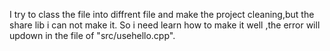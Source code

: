 I try to class the file into diffrent file and make the project cleaning,but the share lib i can not make it.
So i need learn how to make it well ,the error will updown in the file of "src/usehello.cpp".

